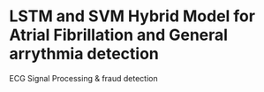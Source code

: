 # LSTM and SVM Hybrid Model for Atrial Fibrillation and General arrythmia detection
ECG Signal Processing &amp; fraud detection
